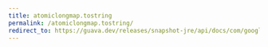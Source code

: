 ```yaml
---
title: atomiclongmap.tostring
permalink: /atomiclongmap.tostring/
redirect_to: https://guava.dev/releases/snapshot-jre/api/docs/com/google/common/util/concurrent/AtomicLongMap.html#toString--
---
```

